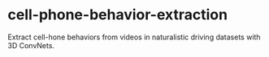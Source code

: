 # cell-phone-behavior-extraction
Extract cell-hone behaviors from videos in naturalistic driving datasets with 3D ConvNets.
